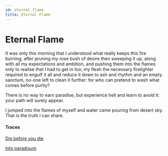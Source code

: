 ```yaml
---
id: eternal_flame
title: Eternal Flame
---
```


# Eternal Flame

It was only this morning that I understood
what really keeps this fire burning,
after pruning my rose bush of desire
then sweeping it up, along with all
my expectations and ambition,
and pushing them into the flames
only to realise that I had to get in too,
my flesh the necessary firelighter
required to engulf it all and reduce it down
to ash and rhythm and an empty sanctum,
no-one left to clean it further:
for who can pretend to wash
what comes before purity?

There is no way to earn paradise,
but experience hell and learn to avoid it:
your path will surely appear.

I jumped into the flames of myself
and water came pouring from desert sky.
That is the truth I can share. 

#### Traces

[Die before you die](https://www.youtube.com/watch?v=wbHg5WbKKO4&t=8 "You're The Only Thing In Your Way")

[Into paradisum](https://www.youtube.com/watch?v=cvBbvxo5W-Y)